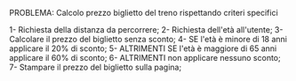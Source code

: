 PROBLEMA: Calcolo prezzo biglietto del treno rispettando criteri specifici

1- Richiesta della distanza da percorrere;
2- Richiesta dell'età all'utente;
3- Calcolare il prezzo del biglietto senza sconto;
4- SE l'età è minore di 18 anni applicare il 20% di sconto;
5- ALTRIMENTI SE l'età è maggiore di 65 anni applicare il 60% di sconto;
6- ALTRIMENTI non applicare nessuno sconto;
7- Stampare il prezzo del biglietto sulla pagina;